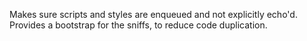 Makes sure scripts and styles are enqueued and not explicitly echo'd.
Provides a bootstrap for the sniffs, to reduce code duplication.